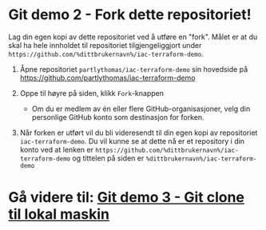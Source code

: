 # Git demo 2 - Fork dette repositoriet!

Lag din egen kopi av dette repositoriet ved å utføre en "fork". Målet er at du skal ha hele innholdet til repositoriet tilgjengeliggjort under `https://github.com/%dittbrukernavn%/iac-terraform-demo`.

1. Åpne repositoriet `partlythomas/iac-terraform-demo` sin hovedside på https://github.com/partlythomas/iac-terraform-demo

2. Oppe til høyre på siden, klikk `Fork`-knappen
    - Om du er medlem av én eller flere GitHub-organisasjoner, velg din personlige GitHub konto som destinasjon for forken.
    
3. Når forken er utført vil du bli videresendt til din egen kopi av repositoriet `iac-terraform-demo`. Du vil kunne se at dette nå er et repository i din konto ved at lenken er `https://github.com/%dittbrukernavn%/iac-terraform-demo` og tittelen på siden er `%dittbrukernavn%/iac-terraform-demo`


# **Gå videre til: [Git demo 3 - Git clone til lokal maskin](./04-git-demo-3.md)**